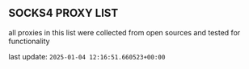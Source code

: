 ## SOCKS4 PROXY LIST

all proxies in this list were collected from open sources and tested for functionality

last update: `2025-01-04 12:16:51.660523+00:00`